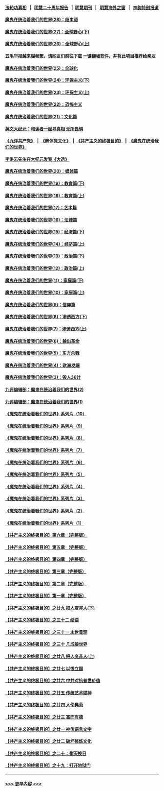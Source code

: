 #### [法轮功真相](https://github.com/gfw-breaker/truth/blob/master/README.md?t=0) &nbsp;&nbsp;|&nbsp;&nbsp; [明慧二十周年报告](https://github.com/gfw-breaker/mh-reports/blob/master/README.md?t=0) &nbsp;&nbsp;|&nbsp;&nbsp;[明慧期刊](https://github.com/gfw-breaker/mh-qikan) &nbsp;&nbsp;|&nbsp;&nbsp; [明慧海外之窗](https://github.com/gfw-breaker/mh-news/blob/master/README.md?t=0) &nbsp;&nbsp;|&nbsp;&nbsp; [神韵特别报道](https://github.com/gfw-breaker/mh-news/blob/master/shenyun.md?t=0)
#### [魔鬼在统治着我们的世界(28)：结束语](../pages/nsc422/n10936246.md?t=06110852) 
#### [魔鬼在统治着我们的世界(27)：全球野心(下)](../pages/nsc422/n10928319.md?t=06110852) 
#### [魔鬼在统治着我们的世界(26)：全球野心(上)](../pages/nsc422/n10900318.md?t=06110852) 
#### 五毛举报越来越频繁，请网友们前往下载 [一键翻墙软件](https://github.com/gfw-breaker/ssr-accounts)，并将此项目推荐给亲友
#### [魔鬼在统治着我们的世界(25)：全球化](../pages/nsc422/n10788205.md?t=06110852) 
#### [魔鬼在统治着我们的世界(24)：环保主义(下)](../pages/nsc422/n10695307.md?t=06110852) 
#### [魔鬼在统治着我们的世界(23)：环保主义(上)](../pages/nsc422/n10688613.md?t=06110852) 
#### [魔鬼在统治着我们的世界(22)：恐怖主义](../pages/nsc422/n10614727.md?t=06110852) 
#### [魔鬼在统治着我们的世界(21)：文化篇](../pages/nsc422/n10597706.md?t=06110852) 
#### [英文大纪元：和读者一起寻真相 无所畏惧](../pages/nsc422/n12542027.md?t=06110852) 
#### [《九评共产党》](https://github.com/begood0513/9ping.md/blob/master/README.md) &nbsp;|&nbsp; [《解体党文化》](../../../../jtdwh.md/blob/master/README.md)  &nbsp;|&nbsp; [《共产主义的终极目的》](../../../../gczydzjmd.md/blob/master/README.md) &nbsp;|&nbsp; [《魔鬼在统治我们的世界》](../../../../mgztzwmdsj.md/blob/master/README.md) 
#### [李洪志先生在大纪元发表《大选》](../pages/nsc422/n12534746.md?t=06110852) 
#### [魔鬼在统治着我们的世界(20)：媒体篇](../pages/nsc422/n10586579.md?t=06110852) 
#### [魔鬼在统治着我们的世界(19)：教育篇(下)](../pages/nsc422/n10564808.md?t=06110852) 
#### [魔鬼在统治着我们的世界(18)：教育篇(上)](../pages/nsc422/n10526970.md?t=06110852) 
#### [魔鬼在统治着我们的世界(17)：艺术篇](../pages/nsc422/n10499093.md?t=06110852) 
#### [魔鬼在统治着我们的世界(16)：法律篇](../pages/nsc422/n10485969.md?t=06110852) 
#### [魔鬼在统治着我们的世界(15)：经济篇(下)](../pages/nsc422/n10469975.md?t=06110852) 
#### [魔鬼在统治着我们的世界(14)：经济篇(上)](../pages/nsc422/n10457370.md?t=06110852) 
#### [魔鬼在统治着我们的世界(13)：政治篇(下)](../pages/nsc422/n10448270.md?t=06110852) 
#### [魔鬼在统治着我们的世界(12)：政治篇(上)](../pages/nsc422/n10444576.md?t=06110852) 
#### [魔鬼在统治着我们的世界(11)：家庭篇(下)](../pages/nsc422/n10440961.md?t=06110852) 
#### [魔鬼在统治着我们的世界(10)：家庭篇(上)](../pages/nsc422/n10435448.md?t=06110852) 
#### [魔鬼在统治着我们的世界(9)：信仰篇](../pages/nsc422/n10432159.md?t=06110852) 
#### [魔鬼在统治着我们的世界(8)：渗透西方(下)](../pages/nsc422/n10429603.md?t=06110852) 
#### [魔鬼在统治着我们的世界(7)：渗透西方(上)](../pages/nsc422/n10426013.md?t=06110852) 
#### [魔鬼在统治着我们的世界(6)：输出革命](../pages/nsc422/n10421536.md?t=06110852) 
#### [魔鬼在统治着我们的世界(5)：东方杀戮](../pages/nsc422/n10417707.md?t=06110852) 
#### [魔鬼在统治着我们的世界(4)：欧洲发端](../pages/nsc422/n10414890.md?t=06110852) 
#### [魔鬼在统治着我们的世界(3)：毁人36计](../pages/nsc422/n10411583.md?t=06110852) 
#### [九评编辑部：魔鬼在统治着我们的世界(2)](../pages/nsc422/n10410036.md?t=06110852) 
#### [九评编辑部：魔鬼在统治着我们的世界(1)](../pages/nsc422/n10406825.md?t=06110852) 
#### [《魔鬼在统治着我们的世界》系列片（10）](../pages/nsc422/n12292670.md?t=06110852) 
#### [《魔鬼在统治着我们的世界》系列片（9）](../pages/nsc422/n12290859.md?t=06110852) 
#### [《魔鬼在统治着我们的世界》系列片（8）](../pages/nsc422/n12287445.md?t=06110852) 
#### [《魔鬼在统治着我们的世界》系列片（7）](../pages/nsc422/n12283425.md?t=06110852) 
#### [《魔鬼在统治着我们的世界》系列片（6）](../pages/nsc422/n12282314.md?t=06110852) 
#### [《魔鬼在统治着我们的世界》系列片（5）](../pages/nsc422/n12281419.md?t=06110852) 
#### [《魔鬼在统治着我们的世界》系列片（4）](../pages/nsc422/n12274024.md?t=06110852) 
#### [《魔鬼在统治着我们的世界》系列片（3）](../pages/nsc422/n12271322.md?t=06110852) 
#### [《魔鬼在统治着我们的世界》系列片（2）](../pages/nsc422/n12269049.md?t=06110852) 
#### [《魔鬼在统治着我们的世界》系列片（1）](../pages/nsc422/n12267575.md?t=06110852) 
#### [【共产主义的终极目的】第六章 （完整版）](../pages/nsc422/n11428913.md?t=06110852) 
#### [【共产主义的终极目的】第五章 （完整版）](../pages/nsc422/n11428912.md?t=06110852) 
#### [【共产主义的终极目的】第四章 （完整版）](../pages/nsc422/n11428907.md?t=06110852) 
#### [【共产主义的终极目的】第三章（完整版）](../pages/nsc422/n11428848.md?t=06110852) 
#### [【共产主义的终极目的】第二章（完整版）](../pages/nsc422/n11428831.md?t=06110852) 
#### [【共产主义的终极目的】第一章（完整版）](../pages/nsc422/n11417651.md?t=06110852) 
#### [【共产主义的终极目的】之廿九 把人变非人(下)](../pages/nsc422/n11344140.md?t=06110852) 
#### [【共产主义的终极目的】之三十二 结语](../pages/nsc422/n11360535.md?t=06110852) 
#### [【共产主义的终极目的】之三十一 末世景观](../pages/nsc422/n11351129.md?t=06110852) 
#### [【共产主义的终极目的】之三十 几成狼世界](../pages/nsc422/n11348280.md?t=06110852) 
#### [【共产主义的终极目的】之廿八 把人变非人(上)](../pages/nsc422/n11340492.md?t=06110852) 
#### [【共产主义的终极目的】之廿七 以恨立国](../pages/nsc422/n11336944.md?t=06110852) 
#### [【共产主义的终极目的】之廿六 中共对抗普世价值](../pages/nsc422/n11324785.md?t=06110852) 
#### [【共产主义的终极目的】之廿五 传统艺术颂神](../pages/nsc422/n11296396.md?t=06110852) 
#### [【共产主义的终极目的】之廿四 人伦典范](../pages/nsc422/n11296397.md?t=06110852) 
#### [【共产主义的终极目的】之廿三 富而有德](../pages/nsc422/n11283598.md?t=06110852) 
#### [【共产主义的终极目的】之廿一 神传语言文字](../pages/nsc422/n11263265.md?t=06110852) 
#### [【共产主义的终极目的】之廿二 破坏修炼文化](../pages/nsc422/n11245728.md?t=06110852) 
#### [【共产主义的终极目的】之二十：偷天换日](../pages/nsc422/n11238846.md?t=06110852) 
#### [【共产主义的终极目的】之十九：打开地狱门](../pages/nsc422/n11206376.md?t=06110852) 

----
#### [ >>> 更早内容 <<< ](../indexes/nsc422-earlier.md)

